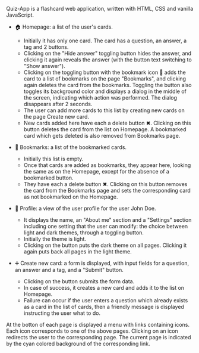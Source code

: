 
Quiz-App is a flashcard web application, written with HTML, CSS and vanilla JavaScript.

- 🏠 Homepage: a list of the user's cards.
  - Initially it has only one card. The card has a question, an answer, a tag and 2 buttons.
  - Clicking on the "Hide answer" toggling button hides the answer, and clicking it again reveals the answer (with the button text switching to "Show answer").
  - Clicking on the toggling button with the bookmark icon 🔖 adds the card to a list of bookmarks on the page "Bookmarks", and clicking again deletes the card
  from the bookmarks. Toggling the button also toggles its background color and displays a dialog in the middle of the screen, indicating which action was performed.
  The dialog disappears after 2 seconds.
  - The user can add more cards to this list by creating new cards on the page Create new card.
  - New cards added here have each a delete button ✖. Clicking on this button deletes the card from the list on Homepage.
  A bookmarked card which gets deleted is also removed from Bookmarks page.

- 🔖 Bookmarks: a list of the bookmarked cards.
  - Initially this list is empty.
  - Once that cards are added as bookmarks, they appear here, looking the same as on the Homepage, except for the absence of a bookmarked button.
  - They have each a delete button ✖. Clicking on this button removes the card from the Bookmarks page and sets the corresponding card as not bookmarked
  on the Homepage.
  
- 👤 Profile: a view of the user profile for the user John Doe.
  - It displays the name, an "About me" section and a "Settings" section including one setting
  that the user can modify: the choice between light and dark themes, through a toggling button.
  - Initially the theme is light.
  - Clicking on the button puts the dark theme on all pages. Clicking it again puts back all pages in the light theme.

- ➕ Create new card: a form is displayed, with input fields for a question, an answer and a tag, and a "Submit" button.
  - Clicking on the button submits the form data.
  - In case of success, it creates a new card and adds it to the list on Homepage.
  - Failure can occur if the user enters a question which already exists as a card in the list of cards, then a friendly message is displayed
    instructing the user what to do.

At the botton of each page is displayed a menu with links containing icons. Each icon corresponds to one of the above pages.
Clicking on an icon redirects the user to the corresponding page. The current page is indicated by the cyan colored background of the corresponding link.
  
